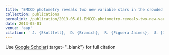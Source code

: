 ```yaml
---
title: "EMCCD photometry reveals two new variable stars in the crowded central region of the globular cluster NGC 6981"
collection: publications
permalink: /publication/2013-05-01-EMCCD-photometry-reveals-two-new-variable-stars-in-the-crowded-central-region-of-the-globular-cluster-NGC-6981
date: 2013-05-01
venue: 'aap'
citation: ' J. {Skottfelt},  D. {Bramich},  R. {Figuera Jaimes},  U. {J{\o}rgensen},  N. {Kains},  K. {Harps{\o}e},  C. {Liebig},  M. {Penny},  K. {Alsubai},  J. {Andersen},  V. {Bozza},  P. {Browne},  S. {Calchi Novati},  Y. {Damerdji},  C. {Diehl},  M. {Dominik},  A. {Elyiv},  E. {Giannini},  F. {Hessman},  T. {Hinse},  M. {Hundertmark},  D. {Juncher},  E. {Kerins},  H. {Korhonen},  L. {Mancini},  R. {Martin},  M. {Rabus},  S. {Rahvar},  G. {Scarpetta},  J. {Southworth},  C. {Snodgrass},  R. {Street},  J. {Surdej},  J. {Tregloan-Reed},  C. {Vilela},  A. {Williams}, &quot;EMCCD photometry reveals two new variable stars in the crowded central region of the globular cluster NGC 6981.&quot; aap, 2013.'
---
```

Use [Google Scholar](https://scholar.google.com/scholar?q=EMCCD+photometry+reveals+two+new+variable+stars+in+the+crowded+central+region+of+the+globular+cluster+NGC+6981){:target="_blank"} for full citation